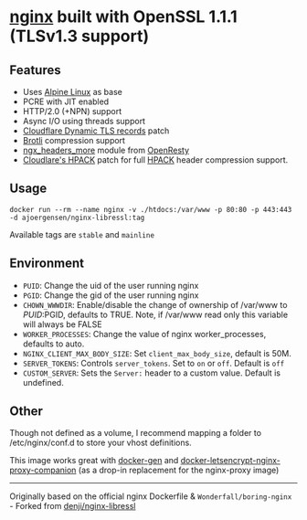 #  **[nginx][3]** built with **OpenSSL 1.1.1** (TLSv1.3 support)

## Features

- Uses [Alpine Linux][5] as base
- PCRE with JIT enabled
- HTTP/2.0 (+NPN) support
- Async I/O using threads support
- [Cloudflare Dynamic TLS records][6] patch
- [Brotli][7] compression support
- [ngx_headers_more][12] module from [OpenResty][13]
- [Cloudlare's HPACK][14] patch for full [HPACK][15] header compression support.

## Usage

```docker run --rm --name nginx -v ./htdocs:/var/www -p 80:80 -p 443:443 -d ajoergensen/nginx-libressl:tag```

Available tags are `stable` and `mainline`

## Environment

- `PUID`: Change the uid of the user running nginx
- `PGID`: Change the gid of the user running nginx
- `CHOWN_WWWDIR`: Enable/disable the change of ownership of /var/www to $PUID:$PGID, defaults to TRUE. Note, if /var/www read only this variable will always be FALSE
- `WORKER_PROCESSES`: Change the value of nginx worker_processes, defaults to auto.
- `NGINX_CLIENT_MAX_BODY_SIZE`: Set `client_max_body_size`, default is 50M.
- `SERVER_TOKENS`: Controls `server_tokens`. Set to `on` or `off`. Default is `off`
- `CUSTOM_SERVER`: Sets the `Server:` header to a custom value. Default is undefined.

## Other

Though not defined as a volume, I recommend mapping a folder to /etc/nginx/conf.d to store your vhost definitions.

This image works great with [docker-gen][8] and [docker-letsencrypt-nginx-proxy-companion][9] (as a drop-in replacement for the nginx-proxy image)

----

Originally based on the official nginx Dockerfile & `Wonderfall/boring-nginx` - Forked from [denji/nginx-libressl][1]

[1]: https://github.com/nginx-modules/docker-nginx-libressl/
[3]: http://nginx.org/
[4]: https://libressl.org/
[5]: https://alpinelinux.org/
[6]: https://blog.cloudflare.com/optimizing-tls-over-tcp-to-reduce-latency/
[7]: https://en.wikipedia.org/wiki/Brotli
[8]: https://github.com/jwilder/nginx-proxy
[9]: https://github.com/JrCs/docker-letsencrypt-nginx-proxy-companion
[11]: https://blog.cloudflare.com/deprecating-spdy/
[12]: https://github.com/openresty/headers-more-nginx-module
[13]: https://openresty.org/en/
[14]: https://github.com/cloudflare/sslconfig
[15]: https://http2.github.io/http2-spec/compression.html
[nginx_patch]: https://github.com/kn007/patch/blob/master/nginx.patch
